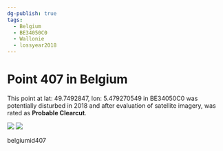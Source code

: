 ```yaml
---
dg-publish: true
tags:
  - Belgium
  - BE34050C0
  - Wallonie
  - lossyear2018
---
```


# Point 407 in Belgium

This point at lat: 49.7492847, lon: 5.479270549 in BE34050C0 was potentially disturbed in 2018 and after evaluation of satellite imagery, was rated as **Probable Clearcut**.

<div class='juxtapose' data-showcredits='false'>
<img src='https://baserow-backend-production20240528124524339000000001.s3.amazonaws.com/user_files/kPIRaDnTpDCfVdfTbwx4zkyZ9hCLnWdq_fb3e0420f104572d2a118275fad7e20c1ce6e044135996b060cb11e8fb5c1fd1.png' data-label='September 2015' />
<img src='https://baserow-backend-production20240528124524339000000001.s3.amazonaws.com/user_files/hqwF8B8dhCSGeoDDJqzVX9ccoAOm2J7G_1422ec6c96e02199de38b66c016f1394066f799f2886ed13d23aa37021ea6c0b.png' data-label='May 2020' />
</div>

belgiumid407